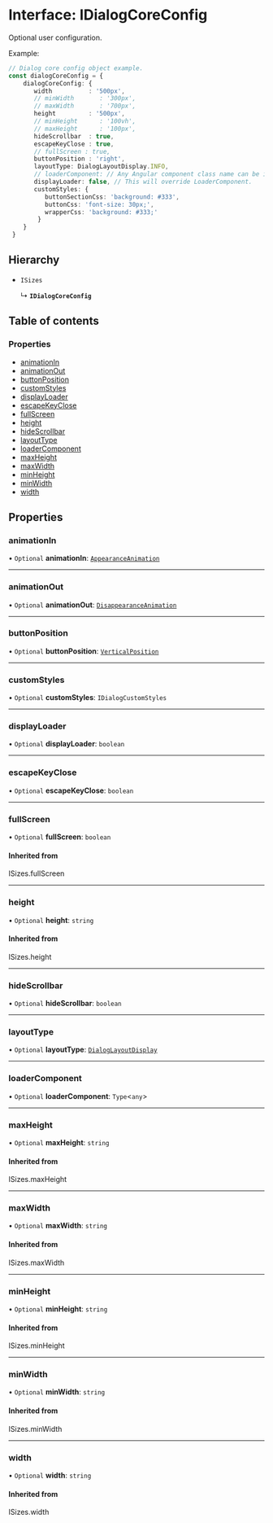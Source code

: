 # Interface: IDialogCoreConfig

Optional user configuration.

Example:
```typescript
// Dialog core config object example.
const dialogCoreConfig = {
    dialogCoreConfig: {
       width          : '500px',
       // minWidth       : '300px',
       // maxWidth       : '700px',
       height         : '500px',
       // minHeight      : '100vh',
       // maxHeight      : '100px',
       hideScrollbar  : true,
       escapeKeyClose : true,
       // fullScreen : true,
       buttonPosition : 'right',
       layoutType: DialogLayoutDisplay.INFO,
       // loaderComponent: // Any Angular component class name can be included as a loader.
       displayLoader: false, // This will override LoaderComponent.
       customStyles: {
          buttonSectionCss: 'background: #333',
          buttonCss: 'font-size: 30px;',
          wrapperCss: 'background: #333;'
        }
    }
 }
```

## Hierarchy

- `ISizes`

  ↳ **`IDialogCoreConfig`**

## Table of contents

### Properties

- [animationIn](#/documentation/interface-IDialogCoreConfig#animationin)
- [animationOut](#/documentation/interface-IDialogCoreConfig#animationout)
- [buttonPosition](#/documentation/interface-IDialogCoreConfig#buttonposition)
- [customStyles](#/documentation/interface-IDialogCoreConfig#customstyles)
- [displayLoader](#/documentation/interface-IDialogCoreConfig#displayloader)
- [escapeKeyClose](#/documentation/interface-IDialogCoreConfig#escapekeyclose)
- [fullScreen](#/documentation/interface-IDialogCoreConfig#fullscreen)
- [height](#/documentation/interface-IDialogCoreConfig#height)
- [hideScrollbar](#/documentation/interface-IDialogCoreConfig#hidescrollbar)
- [layoutType](#/documentation/interface-IDialogCoreConfig#layouttype)
- [loaderComponent](#/documentation/interface-IDialogCoreConfig#loadercomponent)
- [maxHeight](#/documentation/interface-IDialogCoreConfig#maxheight)
- [maxWidth](#/documentation/interface-IDialogCoreConfig#maxwidth)
- [minHeight](#/documentation/interface-IDialogCoreConfig#minheight)
- [minWidth](#/documentation/interface-IDialogCoreConfig#minwidth)
- [width](#/documentation/interface-IDialogCoreConfig#width)

## Properties

### animationIn

• `Optional` **animationIn**: [`AppearanceAnimation`](#/documentation/enum-AppearanceAnimation)

___

### animationOut

• `Optional` **animationOut**: [`DisappearanceAnimation`](#/documentation/enum-DisappearanceAnimation)

___

### buttonPosition

• `Optional` **buttonPosition**: [`VerticalPosition`](#/documentation/Home#verticalposition)

___

### customStyles

• `Optional` **customStyles**: `IDialogCustomStyles`

___

### displayLoader

• `Optional` **displayLoader**: `boolean`

___

### escapeKeyClose

• `Optional` **escapeKeyClose**: `boolean`

___

### fullScreen

• `Optional` **fullScreen**: `boolean`

#### Inherited from

ISizes.fullScreen

___

### height

• `Optional` **height**: `string`

#### Inherited from

ISizes.height

___

### hideScrollbar

• `Optional` **hideScrollbar**: `boolean`

___

### layoutType

• `Optional` **layoutType**: [`DialogLayoutDisplay`](#/documentation/enum-DialogLayoutDisplay)

___

### loaderComponent

• `Optional` **loaderComponent**: `Type`<`any`\>

___

### maxHeight

• `Optional` **maxHeight**: `string`

#### Inherited from

ISizes.maxHeight

___

### maxWidth

• `Optional` **maxWidth**: `string`

#### Inherited from

ISizes.maxWidth

___

### minHeight

• `Optional` **minHeight**: `string`

#### Inherited from

ISizes.minHeight

___

### minWidth

• `Optional` **minWidth**: `string`

#### Inherited from

ISizes.minWidth

___

### width

• `Optional` **width**: `string`

#### Inherited from

ISizes.width
